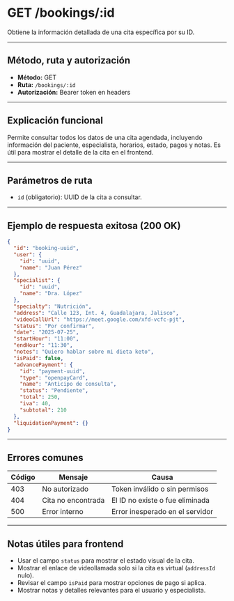 # GET /bookings/:id

Obtiene la información detallada de una cita específica por su ID.

---

## Método, ruta y autorización
- **Método:** GET
- **Ruta:** `/bookings/:id`
- **Autorización:** Bearer token en headers

---

## Explicación funcional
Permite consultar todos los datos de una cita agendada, incluyendo información del paciente, especialista, horarios, estado, pagos y notas. Es útil para mostrar el detalle de la cita en el frontend.

---

## Parámetros de ruta
- `id` (obligatorio): UUID de la cita a consultar.

---

## Ejemplo de respuesta exitosa (200 OK)
```json
{
  "id": "booking-uuid",
  "user": {
    "id": "uuid",
    "name": "Juan Pérez"
  },
  "specialist": {
    "id": "uuid",
    "name": "Dra. López"
  },
  "specialty": "Nutrición",
  "address": "Calle 123, Int. 4, Guadalajara, Jalisco",
  "videoCallUrl": "https://meet.google.com/xfd-vcfc-pjt",
  "status": "Por confirmar",
  "date": "2025-07-25",
  "startHour": "11:00",
  "endHour": "11:30",
  "notes": "Quiero hablar sobre mi dieta keto",
  "isPaid": false,
  "advancePayment": {
    "id": "payment-uuid",
    "type": "openpayCard",
    "name": "Anticipo de consulta",
    "status": "Pendiente",
    "total": 250,
    "iva": 40,
    "subtotal": 210
  },
  "liquidationPayment": {}
}
```

---

## Errores comunes
| Código | Mensaje                        | Causa                                 |
|--------|--------------------------------|---------------------------------------|
| 403    | No autorizado                  | Token inválido o sin permisos         |
| 404    | Cita no encontrada             | El ID no existe o fue eliminada       |
| 500    | Error interno                  | Error inesperado en el servidor       |

---

## Notas útiles para frontend
- Usar el campo `status` para mostrar el estado visual de la cita.
- Mostrar el enlace de videollamada solo si la cita es virtual (`addressId` nulo).
- Revisar el campo `isPaid` para mostrar opciones de pago si aplica.
- Mostrar notas y detalles relevantes para el usuario y especialista. 